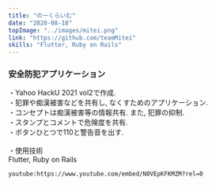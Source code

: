 ```yaml
---
title: "のーくらいむ"
date: "2020-08-18"
topImage: "../images/mitei.png"
link: "https://github.com/teamMitei"
skills: "Flutter, Ruby on Rails"
---
```


### 安全防犯アプリケーション

・Yahoo HackU 2021 vol2で作成.<br>
・犯罪や痴漢被害などを共有し, なくすためのアプリケーション.<br>
・コンセプトは痴漢被害等の情報共有. また, 犯罪の抑制.<br>
・スタンプとコメントで危険度を共有.<br>
・ボタンひとつで110と警告音を出す.<br>
<br>
・使用技術<br>Flutter, Ruby on Rails

`youtube:https://www.youtube.com/embed/N0VEpKFKMZM?rel=0`